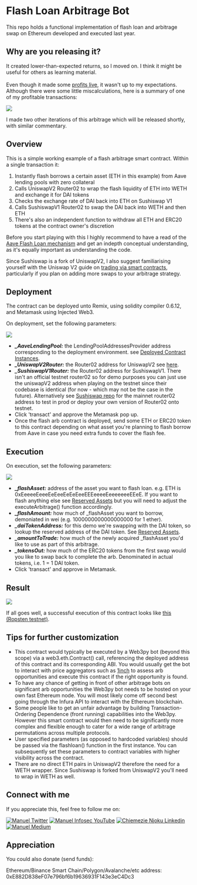 # Flash Loan Arbitrage Bot
This repo holds a functional implementation of flash loan and arbitrage swap on Ethereum developed and executed last year.

## Why are you releasing it? 
It created lower-than-expected returns, so I moved on. I think it might be useful for others as learning material. 
<br><br>
Even though it made some [profits live](https://ethtx.info/mainnet/0x0f3a3dbc5d6887c08b4f1bf039b3676aa4ba0256e7e4f6d6d94ceb0e50fff9ea/), it wasn't up to my expectations. Although there were some little miscalculations, here is a summary of one of my profitable transactions:

![](https://raw.githubusercontent.com/manuelinfosec/flash-arb-bot/main/images/summary.jpg)

I made two other iterations of this arbitrage which will be released shortly, with similar commentary.

## Overview

This is a simple working example of a flash arbitrage smart contract. Within a single transaction it:
1. Instantly flash borrows a certain asset (ETH in this example) from Aave lending pools with zero collateral
2. Calls UniswapV2 Router02 to wrap the flash liquidity of ETH into WETH and exchange it for DAI tokens
3. Checks the exchange rate of DAI back into ETH on Sushiswap V1
4. Calls SushiswapV1 Router02 to swap the DAI back into WETH and then ETH
5. There's also an independent function to withdraw all ETH and ERC20 tokens at the contract owner's discretion

Before you start playing with this I highly recommend to have a read of the [Aave Flash Loan mechanism](https://aave.com/flash-loans) and get an indepth conceptual understanding, as it's equally important as understanding the code.

Since Sushiswap is a fork of UniswapV2, I also suggest familiarising yourself with the Uniswap V2 guide on [trading via smart contracts](https://uniswap.org/docs/v2/smart-contract-integration/trading-from-a-smart-contract/), particularly if you plan on adding more swaps to your arbitrage strategy.


## Deployment

The contract can be deployed unto Remix, using solidity compiler 0.6.12, and Metamask using Injected Web3.

On deployment, set the following parameters:

![](https://raw.githubusercontent.com/manuelinfosec/flash-arb-bot/main/images/Deployment.PNG)

- ***_AaveLendingPool:*** the LendingPoolAddressesProvider address corresponding to the deployment environment. see [Deployed Contract Instances](https://docs.aave.com/developers/deployed-contracts/deployed-contract-instances).
- ***_UniswapV2Router:*** the Router02 address for UniswapV2 see [here](https://uniswap.org/docs/v2/smart-contracts/router02/).
- ***_SushiswapV1Router:*** the Router02 address for SushiswapV1. There isn't an official testnet router02 so for demo purposes you can just use the uniswapV2 address when playing on the testnet since their codebase is identical (for now - which may not be the case in the future). Alternatively see [Sushiswap repo](https://github.com/sushiswap/sushiswap) for the mainnet router02 address to test in prod or deploy your own version of Router02 onto testnet.
- Click 'transact' and approve the Metamask pop up.
- Once the flash arb contract is deployed, send some ETH or ERC20 token to this contract depending on what asset you're planning to flash borrow from Aave in case you need extra funds to cover the flash fee.


## Execution

On execution, set the following parameters:

![](https://raw.githubusercontent.com/manuelinfosec/flash-arb-bot/main/images/Execution.PNG)

- ***_flashAsset:*** address of the asset you want to flash loan. e.g. ETH is 0xEeeeeEeeeEeEeeEeEeEeeEEEeeeeEeeeeeeeEEeE. If you want to flash anything else see [Reserved Assets](https://docs.aave.com/developers/deployed-contracts/deployed-contract-instances#reserves-assets) but you will need to adjust the executeArbitrage() function accordingly.
- ***_flashAmount:*** how much of _flashAsset you want to borrow, demoniated in wei (e.g. 1000000000000000000 for 1 ether).
- ***_daiTokenAddress:*** for this demo we're swapping with the DAI token, so lookup the reserved address of the DAI token. See [Reserved Assets](https://docs.aave.com/developers/deployed-contracts/deployed-contract-instances#reserves-assets).
- ***_amountToTrade:*** how much of the newly acquired _flashAsset you'd like to use as part of this arbitrage.
- ***_tokensOut:*** how much of the ERC20 tokens from the first swap would you like to swap back to complete the arb. Denominated in actual tokens, i.e. 1 = 1 DAI token.
- Click 'transact' and approve in Metamask.



## Result
![](https://raw.githubusercontent.com/manuelinfosec/flash-arb-bot/main/images/TXResult.PNG)

If all goes well, a successful execution of this contract looks like [this (Ropsten testnet)](https://ropsten.etherscan.io/tx/0xc1da19c7a5e189b372ec3b310453d7ee267da5df661ee61833230470e5b97fd8).


## Tips for further customization
- This contract would typically be executed by a Web3py bot (beyond this scope) via a web3.eth.Contract() call, referencing the deployed address of this contract and its corresponding ABI. You would usually get the bot to interact with price aggregators such as [1inch](https://1inch.exchange) to assess arb opportunities and execute this contract if the right opportunity is found.
- To have any chance of getting in front of other arbitrage bots on significant arb opportunities the Web3py bot needs to be hosted on your own fast Ethereum node. You will most likely come off second best going through the Infura API to interact with the Ethereum blockchain.
- Some people like to get an unfair advantage by building Transaction-Ordering Dependence (front running) capabilities into the Web3py. However this smart contract would then need to be significantly more complex and flexible enough to cater for a wide range of arbitrage permutations across multiple protocols.
- User specified parameters (as opposed to hardcoded variables) should be passed via the flashloan() function in the first instance. You can subsequently set these parameters to contract variables with higher visibility across the contract.
- There are no direct ETH pairs in UniswapV2 therefore the need for a WETH wrapper. Since Sushiswap is forked from UniswapV2 you'll need to wrap in WETH as well.

## Connect with me
If you appreciate this, feel free to follow me on:

[![Manuel Twitter](https://img.shields.io/badge/Twitter-1DA1F2?style=for-the-badge&logo=twitter&logoColor=white)](https://twitter.com/manuelinfoec)
[![Manuel Infosec YouTube](https://img.shields.io/badge/YouTube-FF0000?style=for-the-badge&logo=youtube&logoColor=white)](https://www.youtube.com/c/ManuelInfosec)
[![Chiemezie Njoku Linkedin](https://img.shields.io/badge/LinkedIn-0077B5?style=for-the-badge&logo=linkedin&logoColor=white)](https://www.linkedin.com/in/manuelinfosec/)
[![Manuel Medium](https://img.shields.io/badge/Medium-000000?style=for-the-badge&logo=medium&logoColor=white)](https://manuelinfosec.medium.com/)

## Appreciation
You could also donate (send funds):

Ethereum/Binance Smart Chain/Polygon/Avalanche/etc address: 0xE882D838eF07e796bf6b19636931F143e3eC4Dc3
<br /><br />

